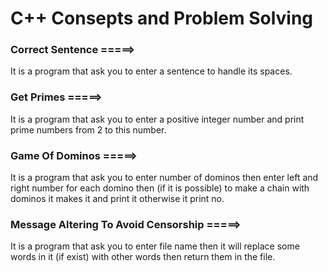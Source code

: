 # C++ Consepts and Problem Solving
### Correct Sentence =====> 
It is a program that ask you to enter a sentence to handle its spaces.
### Get Primes =====> 
It is a program that ask you to enter a positive integer number and print prime numbers from 2 to this number.
### Game Of Dominos =====> 
It is a program that ask you to enter number of dominos then enter left and right number for each domino then (if it is possible) to make a chain with dominos it makes it and print it otherwise it print no.
### Message Altering To Avoid Censorship =====> 
It is a program that ask you to enter file name then it will replace some words in it (if exist) with other words then return them in the file.
